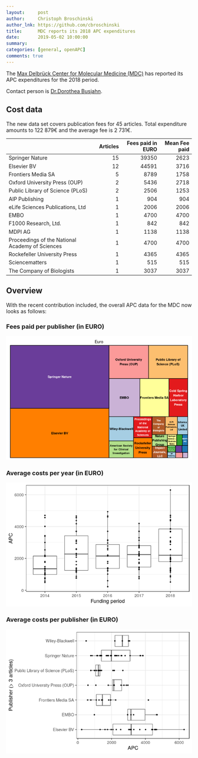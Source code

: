 ```yaml
---
layout:     post
author:     Christoph Broschinski
author_lnk: https://github.com/cbroschinski
title:      MDC reports its 2018 APC expenditures
date:       2019-05-02 10:00:00
summary:    
categories: [general, openAPC]
comments: true
---
```




The [Max Delbrück Center for Molecular Medicine (MDC)](https://www.mdc-berlin.de/) has reported its APC expenditures for the 2018 period.

Contact person is [Dr.Dorothea Busjahn](mailto:busjahn@mdc-berlin.de).

## Cost data



The new data set covers publication fees for 45 articles. Total expenditure amounts to 122 879€ and the average fee is 2 731€.


|                                                | Articles| Fees paid in EURO| Mean Fee paid|
|:-----------------------------------------------|--------:|-----------------:|-------------:|
|Springer Nature                                 |       15|             39350|          2623|
|Elsevier BV                                     |       12|             44591|          3716|
|Frontiers Media SA                              |        5|              8789|          1758|
|Oxford University Press (OUP)                   |        2|              5436|          2718|
|Public Library of Science (PLoS)                |        2|              2506|          1253|
|AIP Publishing                                  |        1|               904|           904|
|eLife Sciences Publications, Ltd                |        1|              2006|          2006|
|EMBO                                            |        1|              4700|          4700|
|F1000 Research, Ltd.                            |        1|               842|           842|
|MDPI AG                                         |        1|              1138|          1138|
|Proceedings of the National Academy of Sciences |        1|              4700|          4700|
|Rockefeller University Press                    |        1|              4365|          4365|
|Sciencematters                                  |        1|               515|           515|
|The Company of Biologists                       |        1|              3037|          3037|

## Overview

With the recent contribution included, the overall APC data for the MDC now looks as follows:

### Fees paid per publisher (in EURO)

![plot of chunk tree_mdc_2019_05_02_full](/figure/tree_mdc_2019_05_02_full-1.png)

###  Average costs per year (in EURO)

![plot of chunk box_mdc_2019_05_02_year_full](/figure/box_mdc_2019_05_02_year_full-1.png)

###  Average costs per publisher (in EURO)

![plot of chunk box_mdc_2019_05_02_publisher_full](/figure/box_mdc_2019_05_02_publisher_full-1.png)
